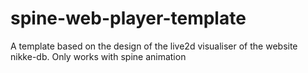 # spine-web-player-template
A template based on the design of the live2d visualiser of the website nikke-db. Only works with spine animation
